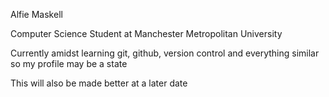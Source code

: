 Alfie Maskell

Computer Science Student at Manchester Metropolitan University

Currently amidst learning git, github, version control and everything similar so my profile may be a state

This will also be made better at a later date
